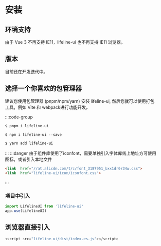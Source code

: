 # 安装

## 环境支持

由于 Vue 3 不再支持 IE11，lifeline-ui 也不再支持 IE11 浏览器。

## 版本

目前还在开发迭代中。

## 选择一个你喜欢的包管理器

建议您使用包管理器 (pnpm/npm/yarn) 安装 lifeline-ui, 然后您就可以使用打包工具，例如 Vite 和 webpack进行功能开发。

:::code-group
```js [pnpm]
$ pnpm i lifeline-ui
```
```js [npm]
$ npm i lifeline-ui --save
```
```js [yarn]
$ yarn add lifeline-ui
```
:::
:::danger 由于组件库使用了iconfont，需要单独引入字体库线上地址方可使用图标，或者引入本地文件
```html
<link  href="//at.alicdn.com/t/c/font_3187951_bxx1dr0r34w.css">
<link  href="lifeline-ui/icon/iconfont.css">
```
:::

### 项目中引入
```js
import LifelineUI from 'lifeline-ui'
app.use(LifelineUI)

```

## 浏览器直接引入

```js
<script src="lifeline-ui/dist/index.es.js"></script>
```

